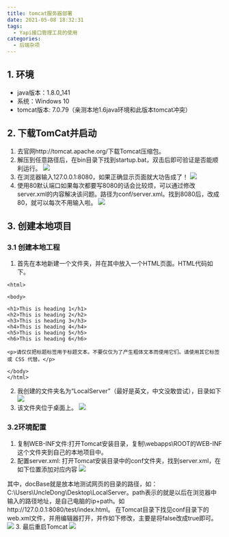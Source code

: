 ```yaml
---
title: tomcat服务器部署
date: 2021-05-08 18:32:31
tags:
  - Yapi接口管理工具的使用
categories:
  - 后端杂项
---
```


## 1. 环境
  + java版本：1.8.0_141
  + 系统：Windows 10
  + tomcat版本: 7.0.79（亲测本地1.6java环境和此版本tomcat冲突）

## 2. 下载TomCat并启动
  1. 去官网http://tomcat.apache.org/下载Tomcat压缩包。
  2. 解压到任意路径后，在bin目录下找到startup.bat，双击后即可验证是否能顺利运行。
  ![](https://img-blog.csdnimg.cn/20200510154046517.png?x-oss-process=image/watermark,type_ZmFuZ3poZW5naGVpdGk,shadow_10,text_aHR0cHM6Ly9ibG9nLmNzZG4ubmV0L3dlaXhpbl80Mjc2MzY5Ng==,size_16,color_FFFFFF,t_70)
  3. 在浏览器输入127.0.0.1:8080，如果正确显示页面就大功告成了！
  ![](https://img-blog.csdnimg.cn/2020051015421964.png?x-oss-process=image/watermark,type_ZmFuZ3poZW5naGVpdGk,shadow_10,text_aHR0cHM6Ly9ibG9nLmNzZG4ubmV0L3dlaXhpbl80Mjc2MzY5Ng==,size_16,color_FFFFFF,t_70)
  4. 使用80默认端口如果每次都要写8080的话会比较烦，可以通过修改server.xml的内容解决该问题。路径为conf/server.xml。找到8080后，改成80，就可以每次不用输入啦。
  ![](https://img-blog.csdnimg.cn/20200510224328821.png)

## 3. 创建本地项目
### 3.1 创建本地工程
  1. 首先在本地新建一个文件夹，并在其中放入一个HTML页面。HTML代码如下。
  ```
  <html>

  <body>

  <h1>This is heading 1</h1>
  <h2>This is heading 2</h2>
  <h3>This is heading 3</h3>
  <h4>This is heading 4</h4>
  <h5>This is heading 5</h5>
  <h6>This is heading 6</h6>

  <p>请仅仅把标题标签用于标题文本。不要仅仅为了产生粗体文本而使用它们。请使用其它标签或 CSS 代替。</p>

  </body>
  </html>
  ```
  2. 我创建的文件夹名为“LocalServer”（最好是英文，中文没敢尝试），目录如下
  ![](https://img-blog.csdnimg.cn/20200510155335233.png?x-oss-process=image/watermark,type_ZmFuZ3poZW5naGVpdGk,shadow_10,text_aHR0cHM6Ly9ibG9nLmNzZG4ubmV0L3dlaXhpbl80Mjc2MzY5Ng==,size_16,color_FFFFFF,t_70)
  3. 该文件夹位于桌面上。
  ![](https://img-blog.csdnimg.cn/2020051015535541.png?x-oss-process=image/watermark,type_ZmFuZ3poZW5naGVpdGk,shadow_10,text_aHR0cHM6Ly9ibG9nLmNzZG4ubmV0L3dlaXhpbl80Mjc2MzY5Ng==,size_16,color_FFFFFF,t_70)

### 3.2环境配置
  1. 复制WEB-INF文件:打开Tomcat安装目录，复制\webapps\ROOT的WEB-INF这个文件夹到自己的本地项目中。
  2. 配置server.xml: 打开Tomcat安装目录中的conf文件夹，找到server.xml，在如下位置添加对应内容
  ![](https://img-blog.csdnimg.cn/20200510160631820.png)
  > <Context path = "xxx" docBase="xxx"/>
  其中，docBase就是放本地测试网页的目录的路径，如：C:\Users\UncleDong\Desktop\LocalServer。path表示的就是以后在浏览器中输入的路径地址，是自己电脑的ip+path。如http://127.0.0.1:8080/test/index.html。
  在Tomcat目录下找见conf目录下的web.xml文件，并用编辑器打开，并作如下修改，主要是将false改成true即可。
  ![](https://img-blog.csdnimg.cn/20200510160818675.png?x-oss-process=image/watermark,type_ZmFuZ3poZW5naGVpdGk,shadow_10,text_aHR0cHM6Ly9ibG9nLmNzZG4ubmV0L3dlaXhpbl80Mjc2MzY5Ng==,size_16,color_FFFFFF,t_70)
  3. 最后重启Tomcat
  ![](https://img-blog.csdnimg.cn/20200510161103140.png?x-oss-process=image/watermark,type_ZmFuZ3poZW5naGVpdGk,shadow_10,text_aHR0cHM6Ly9ibG9nLmNzZG4ubmV0L3dlaXhpbl80Mjc2MzY5Ng==,size_16,color_FFFFFF,t_70)